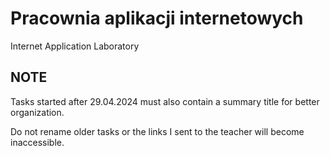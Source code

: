 # Pracownia aplikacji internetowych
Internet Application Laboratory

## NOTE
Tasks started after 29.04.2024 must also contain a summary title for better organization.

Do not rename older tasks or the links I sent to the teacher will become inaccessible.